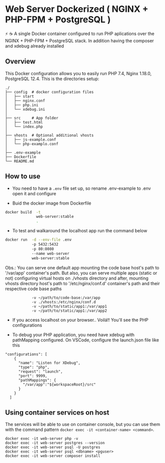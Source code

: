 # Web Server Dockerized ( NGINX + PHP-FPM + PostgreSQL )

:zap: :coffee: A single Docker container configured to run PHP aplications over the NGINX + PHP-FPM + PostgreSQL stack. In addition having the composer and xdebug already installed

## Overview

This Docker configuration allows you to easily run PHP 7.4, Nginx 1.18.0, PostgreSQL 12.4. This is the directories setup:

```
./
├── config  # docker configuration files
│   ├── start
│   ├── nginx.conf
│   ├── php.ini
│   └── xdebug.ini
│
├── src     # App folder
│   ├── test.html
│   └── index.php
│
├── vhosts  # Optional additional vhosts
│   ├── js-example.conf
│   └── php-examplo.conf
│
├── .env-example
├── Dockerfile
└── README.md
```

## How to use

- You need to have a `.env` file set up, so rename .env-example to .env open it and configure

- Buid the docker image from Dockerfile

```bash
docker build  -t
              web-server:stable
              .
```
- To test and walkaround the localhost app run the command below

```bash
docker run  -d --env-file .env
            -p 5432:5432
            -p 80:8080
            --name web-server
            web-server:stable
```

Obs.: You can serve one default app mounting the code base host's path to '/var/app' container's path. But also, you can serve multiple apps (static or not) configuring virtual hosts on ./vhosts directory and after, mounting vhosts directory host's path to '/etc/nginx/conf.d' container's path and their respective code base paths

```
            -v ~/path/to/code-base:/var/app
            -v ./vhosts:/etc/nginx/conf.d
            -v ~/path/to/static/app1:/var/app1
            -v ~/path/to/static/app1:/var/app2
```

- If you access localhost on your browser.. Voilá!! You'll see the PHP configurations

- To debug your PHP application, you need have xdebug with pathMapping configured. On VSCode, configure the launch.json file like this

```
"configurations": [
    {
      "name": "Listen for XDebug",
      "type": "php",
      "request": "launch",
      "port": 9999,
      "pathMappings": {
        "/var/app":"${workspaceRoot}/src"
      }
    }
  ]
```

## Using container services on host

The services will be able to use on container console, but you can use them with the command pattern `docker exec -it <container-name> <command>`.

```
docker exec -it web-server php -v
docker exec -it web-server postgres --version
docker exec -it web-server psql -U postgres
docker exec -it web-server psql <dbname> <pguser>
docker exec -it web-server composer install
```
